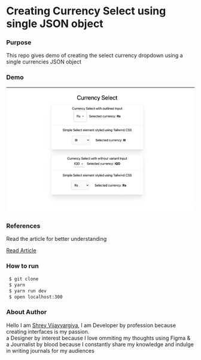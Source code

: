 <h1>Creating Currency Select using single JSON object</h1>

<h3>Purpose</h3>
<p>This repo gives demo of creating the select currency dropdown using a single currencies JSON object
</p>

<h3>Demo</h3>
<img src="./public/demo.png" alt="Currency Select Demo" />

<h3>References</h3>
<p>Read the article for better understanding</p>

<a href="https://shreyvijayvargiya26.medium.com/one-json-object-for-developing-the-complete-currency-select-b6da93dacc4e">Read Article</a>

<h3>How to run</h3>
 
 ```
  $ git clone
  $ yarn
  $ yarn run dev
  $ open localhost:300
 ```

<h3>About Author</h3>
<p>Hello I am <a href="https://shreyvijayvargiya26.medium.com/">Shrey Vijayvargiya</a>, I am Developer by profession because creating interfaces is my passion. 
<br /> a Designer by interest because I love ommiting my thoughts using Figma & <br />a Journalist by blood because I constantly share my knowledge and indulge in writing journals for my audiences</p>

